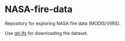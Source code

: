 # NASA-fire-data
Repository for exploring NASA fire data (MODIS/VIIRS).

Use [git-lfs](https://git-lfs.github.com/) for downloading the dataset.
